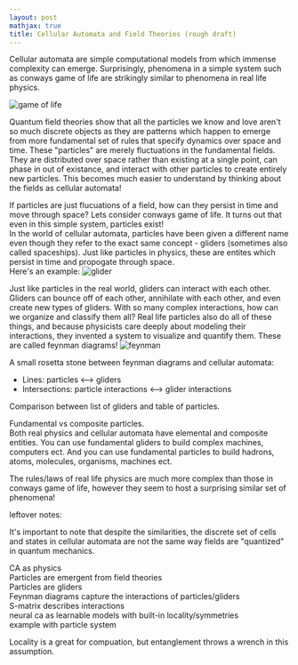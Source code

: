 ```yaml
---
layout: post
mathjax: true
title: Cellular Automata and Field Theories (rough draft)
---
```


Cellular automata are simple computational models from which immense complexity can emerge. Surprisingly, phenomena in a simple system such as conways game of life are strikingly similar to phenomena in real life physics.  
  
![game of life](https://i.imgur.com/i7ZtRjP.gif)  
  
Quantum field theories show that all the particles we know and love aren't so much discrete objects as they are patterns which happen to emerge from more fundamental set of rules that specify dynamics over space and time. These "particles" are merely fluctuations in the fundamental fields. They are distributed over space rather than existing at a single point, can phase in out of existance, and interact with other particles to create entirely new particles. This becomes much easier to understand by thinking about the fields as cellular automata!   

If particles are just flucuations of a field, how can they persist in time and move through space? Lets consider conways game of life. It turns out that even in this simple system, particles exist!   
In the world of cellular automata, particles have been given a different name even though they refer to the exact same concept - gliders (sometimes also called spaceships). Just like particles in physics, these are entites which persist in time and propogate through space.   
Here's an example:
![glider](https://i.imgur.com/m46b89e.gif)  
  
Just like particles in the real world, gliders can interact with each other. Gliders can bounce off of each other, annihilate with each other, and even create new types of gliders. With so many complex interactions, how can we organize and classify them all? Real life particles also do all of these things, and because physicists care deeply about modeling their interactions, they invented a system to visualize and quantify them. These are called feynman diagrams! 
![feynman](https://i.imgur.com/tPjkFCJ.png)  
  
A small rosetta stone between feynman diagrams and cellular automata:  
- Lines: particles <--> gliders
- Intersections: particle interactions <--> glider interactions

Comparison between list of gliders and table of particles.   

Fundamental vs composite particles.  
Both real physics and cellular automata have elemental and composite entities. 
You can use fundamental gliders to build complex machines, computers ect. And you can use fundamental particles to build hadrons, atoms, molecules, organisms, machines ect.


The rules/laws of real life physics are much more complex than those in conways game of life, however they seem to host a surprising similar set of phenomena!  

leftover notes:  

It's important to note that despite the similarities, the discrete set of cells and states in cellular automata are not the same way fields are "quantized" in quantum mechanics.   

CA as physics  
Particles are emergent from field theories   
Particles are gliders  
Feynman diagrams capture the interactions of particles/gliders  
S-matrix describes interactions  
neural ca as learnable models with built-in locality/symmetries   
example with particle system  
  
Locality is a great for compuation, but entanglement throws a wrench in this assumption. 